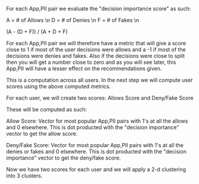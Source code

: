 For each App,PII pair we evaluate the "decision importance score" as such:

A = # of Allows \n
D = # of Denies \n
F = # of Fakes \n

(A - (D + F)) / (A + D + F)

For each App,PII pair we will therefore have a metric that will give a score close to 1 if most of the user decisions were allows and a -1 if most of the decisions were denies and fakes. Also if the decisions were close to split then you will get a number close to zero and as you will see later, this App,PII will have a lesser effect on the recommendations given.

This is a computation across all users. In the next step we will compute user scores using the above computed metrics.

For each user, we will create two scores: Allows Score and Deny/Fake Score

These will be computed as such:

Allow Score: Vector for most popular App,PII pairs with 1's at all the allows and 0 elsewhere. This is dot producted with the "decision importance" vector to get the allow score.

Deny/Fake Score: Vector for most popular App,PII pairs with 1's at all the denies or fakes and 0 elsewhere. This is dot producted with the "decision importance" vector to get the deny/fake score.

Now we have two scores for each user and we will apply a 2-d clustering into 3 clusters.




